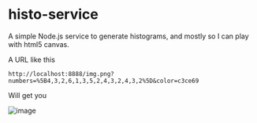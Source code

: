 histo-service
=============

A simple Node.js service to generate histograms, and mostly so I can play with html5 canvas.

A URL like this

	http://localhost:8888/img.png?numbers=%5B4,3,2,6,1,3,5,2,4,3,2,4,3,2%5D&color=c3ce69
	
Will get you 

![image](https://raw.github.com/streets-ahead/histo-service/master/samples/img-1.png)


